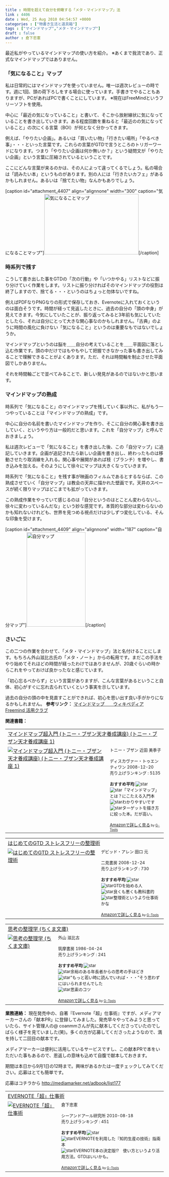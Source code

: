 ```yaml
---
title : 時間を超えて自分を俯瞰する「メタ・マインドマップ」法
link : 4406
date : Wed, 25 Aug 2010 04:54:57 +0000
categories : ["物書き生活と道具箱"]
tags : ["マインドマップ","メタ・マインドマップ"]
draft : false
author : 倉下忠憲
---
```


最近私がやっているマインドマップの使い方を紹介。
※あくまで我流であり、正式なマインドマップではありません。

<h3>「気になること」マップ</h3>
私は日常的にはマインドマップを使っていません。唯一は週次レビューの時です。週に1回、頭の荷下ろしをする場合に使っています。手書きでやることもありますが、PCがあればPCで書くことにしています。
※現在はFreeMindというフリーソフトを使用。

中心に「最近の気になっていること」と書いて、そこから放射線状に気になっていることを書き出していきます。ある程度回数を重ねると「最近のの気になっていること」の次にくる言葉（BOI）が何となく分かってきます。

例えば、「やりたい企画」。あるいは「買いたい物」「行きたい場所」「やるべき事」・・・といった言葉です。これらの言葉がGTDで言うところのトリガーワードになります。つまり「やりたい企画は何か無いか？」という疑問文が「やりたい企画」という言葉に圧縮されているということです。

ここにどんな言葉が来るのかは、その人によって違ってくるでしょう。私の場合は「読みたい本」というものがあります。別の人には「行きたいカフェ」があるかもしれません。あるいは「捨てたい物」なんかもありでしょう。

[caption id="attachment_4407" align="alignnone" width="300" caption="気になることマップ"]<img src="https://rashita.net/blog/wp-content/uploads/2010/08/setmind-300x192.jpg" alt="気になることマップ" title="気になることマップ" width="300" height="192" class="size-medium wp-image-4407" />[/caption]
<h3>時系列で残す</h3>
こうして書き出した事をGTDの「次の行動」や「いつかやる」リストなどに振り分けていく作業をします。リストに振り分ければそのマインドマップの役割は終了しますので、捨てる・・・というのはちょっと勿体ないですね。

例えばPDFなりPNGなりの形式で保存しておき、Evernoteに入れておくというのは面白そうです。時間が経って見返したときに、過去の自分の「頭の中身」が見えてきます。今気にしていたことが、振り返ってみると3年前も気にしていたとしたら、それは自分にとって大きな関心事なのかもしれません。「古典」のように時間の風化に負けない「気になること」というのは重要なもではないでしょうか。

マインドマップというのは脳を＿＿自分の考えていることを＿＿平面図に落とし込む作業です。頭の中だけではもやもやして把握できなかった事も書き出してみることで理解できることがよくあります。ただ、それは時間軸を制止させた平面図でしかありません。

それを時間軸ごとで並べてみることで、新しい発見があるのではないかと思います。

<h3>マインドマップの熟成</h3>
時系列で「気になること」のマインドマップを残していく事以外に、私がもう一つやっていることは「マインドマップの熟成」です。

中心に自分の名前を書いたマインドマップを作り、そこに自分の関心事を書き出していく、というやり方は一般的だと思います。これを「自分マップ」と呼んでおきましょう。

私は週次レビューで「気になること」を書き出した後、この「自分マップ」に追記していきます。企画が追記されたら新しい企画を書き出し、終わったものは移動させたり取消線を入れる。関心事や展開があれば枝（ブランチ）を増やし、書き込みを加える。そのようにして徐々にマップは大きくなっていきます。

時系列で「気になること」を残す事が映画のフィルムであるとするならば、この熟成させていく「自分マップ」は教会の天井に描かれた壁画です。天井のスペースが続く限りマップはどこまでも拡がっていきます。

この熟成作業をやっていて感じるのは「自分というのはとことん変わらないし、徐々に変わっているんだな」という妙な感覚です。本質的な部分は変わらないのかも知れないけれども、世界を見つめる視点だけは少しずつ変化している、そんな印象を受けます。

[caption id="attachment_4409" align="alignnone" width="187" caption="自分マップ"]<img src="https://rashita.net/blog/wp-content/uploads/2010/08/rashitamm-187x300.jpg" alt="自分マップ" title="自分マップ" width="187" height="300" class="size-medium wp-image-4409" />[/caption]
<h3>さいごに</h3>
この二つの作業を合わせて、「メタ・マインドマップ」法と名付けることにします。もちろん外山滋比古氏の「メタ・ノート」からの転用です。まだこの手法をやり始めてそれほどの時間が経ったわけではありませんが、20歳ぐらいの時からこれをやっておけば良かったなと感じています。

「初心忘るべからず」という言葉がありますが、こんな言葉があるということ自体、初心がすぐに忘れ去られていくという事実を示しています。

過去の自分の頭の中を見直すことができれば、初心を思い出す良い手がかりになるかもしれません。
<strong>
参考リンク：</strong>
<a href="http://ja.wikipedia.org/wiki/%E3%83%9E%E3%82%A4%E3%83%B3%E3%83%89%E3%83%9E%E3%83%83%E3%83%97">マインドマップ＿＿ウィキペディア</a>
<a href="http://www.freemind-club.com/">Freemind 活用クラブ</a>

<strong>関連書籍：</strong>
<table  border="0" cellpadding="5"><tr><td colspan="2"><a href="http://www.amazon.co.jp/%E3%83%9E%E3%82%A4%E3%83%B3%E3%83%89%E3%83%9E%E3%83%83%E3%83%97%E8%B6%85%E5%85%A5%E9%96%80-%E3%83%88%E3%83%8B%E3%83%BC%E3%83%BB%E3%83%96%E3%82%B6%E3%83%B3%E5%A4%A9%E6%89%8D%E9%A4%8A%E6%88%90%E8%AC%9B%E5%BA%A7-1-%E3%83%88%E3%83%8B%E3%83%BC%E3%83%BB%E3%83%96%E3%82%B6%E3%83%B3/dp/4887596766%3FSubscriptionId%3D15SMZCTB9V8NGR2TW082%26tag%3Drashita1000-22%26linkCode%3Dxm2%26camp%3D2025%26creative%3D165953%26creativeASIN%3D4887596766" target="_top">マインドマップ超入門 (トニー・ブザン天才養成講座) (トニー・ブザン天才養成講座 1)</a><img src="http://www.assoc-amazon.jp/e/ir?t=rashita1000-22&l=ur2&o=9" width="1" height="1" style="border: none;" alt="" /></td></tr><tr><td valign="top"><a href="http://www.amazon.co.jp/%E3%83%9E%E3%82%A4%E3%83%B3%E3%83%89%E3%83%9E%E3%83%83%E3%83%97%E8%B6%85%E5%85%A5%E9%96%80-%E3%83%88%E3%83%8B%E3%83%BC%E3%83%BB%E3%83%96%E3%82%B6%E3%83%B3%E5%A4%A9%E6%89%8D%E9%A4%8A%E6%88%90%E8%AC%9B%E5%BA%A7-1-%E3%83%88%E3%83%8B%E3%83%BC%E3%83%BB%E3%83%96%E3%82%B6%E3%83%B3/dp/4887596766%3FSubscriptionId%3D15SMZCTB9V8NGR2TW082%26tag%3Drashita1000-22%26linkCode%3Dxm2%26camp%3D2025%26creative%3D165953%26creativeASIN%3D4887596766" target="_top"><img src="http://ecx.images-amazon.com/images/I/41ay%2BTvsHgL._SL160_.jpg" border="0" alt="マインドマップ超入門 (トニー・ブザン天才養成講座) (トニー・ブザン天才養成講座 1)" /></a></td><td valign="top"><font size="-1">トニー・ブザン 近田 美季子 <br /><br />ディスカヴァー・トゥエンティワン  2008-12-20<br />売り上げランキング : 5135<br /><br /><strong>おすすめ平均  </strong><img src="http://g-images.amazon.com/images/G/01/detail/stars-4-0.gif" alt="star" /><br /><img src="http://g-images.amazon.com/images/G/01/detail/stars-3-0.gif" alt="star" />「マインドマップ」とは？にこたえる入門本<br /><img src="http://g-images.amazon.com/images/G/01/detail/stars-4-0.gif" alt="star" />わかりやすいです<br /><img src="http://g-images.amazon.com/images/G/01/detail/stars-4-0.gif" alt="star" />ターゲットを描き方に絞った本。だが高い。<br /><br /><a href="http://www.amazon.co.jp/%E3%83%9E%E3%82%A4%E3%83%B3%E3%83%89%E3%83%9E%E3%83%83%E3%83%97%E8%B6%85%E5%85%A5%E9%96%80-%E3%83%88%E3%83%8B%E3%83%BC%E3%83%BB%E3%83%96%E3%82%B6%E3%83%B3%E5%A4%A9%E6%89%8D%E9%A4%8A%E6%88%90%E8%AC%9B%E5%BA%A7-1-%E3%83%88%E3%83%8B%E3%83%BC%E3%83%BB%E3%83%96%E3%82%B6%E3%83%B3/dp/4887596766%3FSubscriptionId%3D15SMZCTB9V8NGR2TW082%26tag%3Drashita1000-22%26linkCode%3Dxm2%26camp%3D2025%26creative%3D165953%26creativeASIN%3D4887596766" target="_top">Amazonで詳しく見る</a></font><font size="-2"> by <a href="http://www.goodpic.com/mt/aws/index.html" >G-Tools</a></font></td></tr></table>

<table  border="0" cellpadding="5"><tr><td colspan="2"><a href="http://www.amazon.co.jp/%E3%81%AF%E3%81%98%E3%82%81%E3%81%A6%E3%81%AEGTD-%E3%82%B9%E3%83%88%E3%83%AC%E3%82%B9%E3%83%95%E3%83%AA%E3%83%BC%E3%81%AE%E6%95%B4%E7%90%86%E8%A1%93-%E3%83%87%E3%83%93%E3%83%83%E3%83%89%E3%83%BB%E3%82%A2%E3%83%AC%E3%83%B3/dp/4576082116%3FSubscriptionId%3D15SMZCTB9V8NGR2TW082%26tag%3Drashita1000-22%26linkCode%3Dxm2%26camp%3D2025%26creative%3D165953%26creativeASIN%3D4576082116" target="_top">はじめてのGTD ストレスフリーの整理術</a><img src="http://www.assoc-amazon.jp/e/ir?t=rashita1000-22&l=ur2&o=9" width="1" height="1" style="border: none;" alt="" /></td></tr><tr><td valign="top"><a href="http://www.amazon.co.jp/%E3%81%AF%E3%81%98%E3%82%81%E3%81%A6%E3%81%AEGTD-%E3%82%B9%E3%83%88%E3%83%AC%E3%82%B9%E3%83%95%E3%83%AA%E3%83%BC%E3%81%AE%E6%95%B4%E7%90%86%E8%A1%93-%E3%83%87%E3%83%93%E3%83%83%E3%83%89%E3%83%BB%E3%82%A2%E3%83%AC%E3%83%B3/dp/4576082116%3FSubscriptionId%3D15SMZCTB9V8NGR2TW082%26tag%3Drashita1000-22%26linkCode%3Dxm2%26camp%3D2025%26creative%3D165953%26creativeASIN%3D4576082116" target="_top"><img src="http://ecx.images-amazon.com/images/I/515rscdaWgL._SL160_.jpg" border="0" alt="はじめてのGTD ストレスフリーの整理術" /></a></td><td valign="top"><font size="-1">デビッド・アレン 田口 元 <br /><br />二見書房  2008-12-24<br />売り上げランキング : 730<br /><br /><strong>おすすめ平均  </strong><img src="http://g-images.amazon.com/images/G/01/detail/stars-4-5.gif" alt="star" /><br /><img src="http://g-images.amazon.com/images/G/01/detail/stars-4-0.gif" alt="star" />GTDを始める人<br /><img src="http://g-images.amazon.com/images/G/01/detail/stars-3-0.gif" alt="star" />良くも悪くも教科書的<br /><img src="http://g-images.amazon.com/images/G/01/detail/stars-3-0.gif" alt="star" />整理術というより仕事術かな<br /><br /><a href="http://www.amazon.co.jp/%E3%81%AF%E3%81%98%E3%82%81%E3%81%A6%E3%81%AEGTD-%E3%82%B9%E3%83%88%E3%83%AC%E3%82%B9%E3%83%95%E3%83%AA%E3%83%BC%E3%81%AE%E6%95%B4%E7%90%86%E8%A1%93-%E3%83%87%E3%83%93%E3%83%83%E3%83%89%E3%83%BB%E3%82%A2%E3%83%AC%E3%83%B3/dp/4576082116%3FSubscriptionId%3D15SMZCTB9V8NGR2TW082%26tag%3Drashita1000-22%26linkCode%3Dxm2%26camp%3D2025%26creative%3D165953%26creativeASIN%3D4576082116" target="_top">Amazonで詳しく見る</a></font><font size="-2"> by <a href="http://www.goodpic.com/mt/aws/index.html" >G-Tools</a></font></td></tr></table>

<table  border="0" cellpadding="5"><tr><td colspan="2"><a href="http://www.amazon.co.jp/%E6%80%9D%E8%80%83%E3%81%AE%E6%95%B4%E7%90%86%E5%AD%A6-%E3%81%A1%E3%81%8F%E3%81%BE%E6%96%87%E5%BA%AB-%E5%A4%96%E5%B1%B1-%E6%BB%8B%E6%AF%94%E5%8F%A4/dp/4480020470%3FSubscriptionId%3D15SMZCTB9V8NGR2TW082%26tag%3Drashita1000-22%26linkCode%3Dxm2%26camp%3D2025%26creative%3D165953%26creativeASIN%3D4480020470" target="_top">思考の整理学 (ちくま文庫)</a><img src="http://www.assoc-amazon.jp/e/ir?t=rashita1000-22&l=ur2&o=9" width="1" height="1" style="border: none;" alt="" /></td></tr><tr><td valign="top"><a href="http://www.amazon.co.jp/%E6%80%9D%E8%80%83%E3%81%AE%E6%95%B4%E7%90%86%E5%AD%A6-%E3%81%A1%E3%81%8F%E3%81%BE%E6%96%87%E5%BA%AB-%E5%A4%96%E5%B1%B1-%E6%BB%8B%E6%AF%94%E5%8F%A4/dp/4480020470%3FSubscriptionId%3D15SMZCTB9V8NGR2TW082%26tag%3Drashita1000-22%26linkCode%3Dxm2%26camp%3D2025%26creative%3D165953%26creativeASIN%3D4480020470" target="_top"><img src="http://ecx.images-amazon.com/images/I/51Z8bm%2BldQL._SL160_.jpg" border="0" alt="思考の整理学 (ちくま文庫)" /></a></td><td valign="top"><font size="-1">外山 滋比古 <br /><br />筑摩書房  1986-04-24<br />売り上げランキング : 241<br /><br /><strong>おすすめ平均  </strong><img src="http://g-images.amazon.com/images/G/01/detail/stars-4-0.gif" alt="star" /><br /><img src="http://g-images.amazon.com/images/G/01/detail/stars-5-0.gif" alt="star" />余裕のある年長者からの思考の手ほどき<br /><img src="http://g-images.amazon.com/images/G/01/detail/stars-5-0.gif" alt="star" />"もっと若い時に読んでいれば・・・”そう思わずにはいられませんでした<br /><img src="http://g-images.amazon.com/images/G/01/detail/stars-5-0.gif" alt="star" />思索のコツ<br /><br /><a href="http://www.amazon.co.jp/%E6%80%9D%E8%80%83%E3%81%AE%E6%95%B4%E7%90%86%E5%AD%A6-%E3%81%A1%E3%81%8F%E3%81%BE%E6%96%87%E5%BA%AB-%E5%A4%96%E5%B1%B1-%E6%BB%8B%E6%AF%94%E5%8F%A4/dp/4480020470%3FSubscriptionId%3D15SMZCTB9V8NGR2TW082%26tag%3Drashita1000-22%26linkCode%3Dxm2%26camp%3D2025%26creative%3D165953%26creativeASIN%3D4480020470" target="_top">Amazonで詳しく見る</a></font><font size="-2"> by <a href="http://www.goodpic.com/mt/aws/index.html" >G-Tools</a></font></td></tr></table>

<strong>業務連絡：</strong>
現在発売中の、自著『Evernote「超」仕事術』ですが、メディアマーカーさんの「献本PR」に登録してみました。発売早々やってみようと思っていたら、サイト管理人の@
coanmmさんが先に献本してくださっていたのでしばらく様子を見ていました(笑)。多くの方が応募してくださったようなので、満を持して二回目の献本です。

メディアマーカーは便利に活用しているサービスですし、この献本PRで本をいただいた事もあるので、恩返しの意味も込めて自腹で献本しておきます。

期間は本日から9月1日の12時まで。興味があるかたは一度チェックしてみてください。応募はとても簡単です。

応募はコチラから
<a href="http://mediamarker.net/adbook/list177">http://mediamarker.net/adbook/list177</a>

<table  border="0" cellpadding="5"><tr><td colspan="2"><a href="http://www.amazon.co.jp/EVERNOTE%E3%80%8C%E8%B6%85%E3%80%8D%E4%BB%95%E4%BA%8B%E8%A1%93-%E5%80%89%E4%B8%8B%E5%BF%A0%E6%86%B2/dp/4863540728%3FSubscriptionId%3D15SMZCTB9V8NGR2TW082%26tag%3Drashita1000-22%26linkCode%3Dxm2%26camp%3D2025%26creative%3D165953%26creativeASIN%3D4863540728" target="_top">EVERNOTE「超」仕事術</a><img src="http://www.assoc-amazon.jp/e/ir?t=rashita1000-22&l=ur2&o=9" width="1" height="1" style="border: none;" alt="" /></td></tr><tr><td valign="top"><a href="http://www.amazon.co.jp/EVERNOTE%E3%80%8C%E8%B6%85%E3%80%8D%E4%BB%95%E4%BA%8B%E8%A1%93-%E5%80%89%E4%B8%8B%E5%BF%A0%E6%86%B2/dp/4863540728%3FSubscriptionId%3D15SMZCTB9V8NGR2TW082%26tag%3Drashita1000-22%26linkCode%3Dxm2%26camp%3D2025%26creative%3D165953%26creativeASIN%3D4863540728" target="_top"><img src="http://ecx.images-amazon.com/images/I/51-IHbnrxYL._SL160_.jpg" border="0" alt="EVERNOTE「超」仕事術" /></a></td><td valign="top"><font size="-1">倉下忠憲 <br /><br />シーアンドアール研究所  2010-08-18<br />売り上げランキング : 451<br /><br /><strong>おすすめ平均  </strong><img src="http://g-images.amazon.com/images/G/01/detail/stars-5-0.gif" alt="star" /><br /><img src="http://g-images.amazon.com/images/G/01/detail/stars-5-0.gif" alt="star" />EVERNOTEを利用した『知的生産の技術』指南本<br /><img src="http://g-images.amazon.com/images/G/01/detail/stars-5-0.gif" alt="star" />EVERNOTE本の決定版!?　使い方というより活用方法。GTDはいいかも。<br /><br /><a href="http://www.amazon.co.jp/EVERNOTE%E3%80%8C%E8%B6%85%E3%80%8D%E4%BB%95%E4%BA%8B%E8%A1%93-%E5%80%89%E4%B8%8B%E5%BF%A0%E6%86%B2/dp/4863540728%3FSubscriptionId%3D15SMZCTB9V8NGR2TW082%26tag%3Drashita1000-22%26linkCode%3Dxm2%26camp%3D2025%26creative%3D165953%26creativeASIN%3D4863540728" target="_top">Amazonで詳しく見る</a></font><font size="-2"> by <a href="http://www.goodpic.com/mt/aws/index.html" >G-Tools</a></font></td></tr></table>
